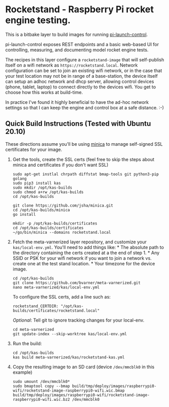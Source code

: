 # Rocketstand - Raspberry Pi rocket engine testing.
This is a bitbake layer to build images for running [pi-launch-control](https://github.com/bvarner/pi-launch-control).

pi-launch-control exposes REST endpoints and a basic web-based UI for controlling, measuring, and documenting model rocket engine tests.


The recipes in this layer configure a `rocketstand-image` that will self-publish itself on a wifi network as `https://rocketstand.local`.
Network configuration can be set to join an existing wifi network, or in the case that your test location may not be in range of a base-station, the device itself can setup an adhoc network and dhcp server, allowing control devices (phone, tablet, laptop) to connect directly to the devices wifi. You get to choose how this works at build-time.

In practice I've found it highly beneficial to have the ad-hoc network settings so that I can keep the engine and control box at a safe distance. :-)

## Quick Build Instructions (Tested with Ubuntu 20.10)
These directions assume you'll be using [minica](https://github.com/jsha/minica) to manage self-signed SSL certificates for your image.

1. Get the tools, create the SSL certs (feel free to skip the steps about minica and certificates if you don't want SSL)
   ```
   sudo apt-get instlal chrpath diffstat bmap-tools git python3-pip golang
   sudo pip3 install kas
   sudo mkdir /opt/kas-builds
   sudo chmod a+rw /opt/kas-builds
   cd /opt/kas-builds

   git clone https://github.com/jsha/minica.git
   cd /opt/kas-builds/minica
   go install

   mkdir -p /opt/kas-builds/certificates
   cd /opt/kas-builds/certificates
   ~/go/bin/minica --domains rocketstand.local
   ```
2. Fetch the meta-varnerized layer repository, and customize your `kas/local-env.yml`.
   You'll need to add things like:
       * The absolute path to the directory containing the certs created at a the end of step 1.
       * Any SSID or PSK for your wifi network if you want to join a network vs. create one at the test stand location.
       * Your timezone for the device image.
   ```
   cd /opt/kas-builds
   git clone https://github.com/bvarner/meta-varnerized.git
   nano meta-varnerized/kas/local-env.yml
   ```
   To configure the SSL certs, add a line such as:
   ```
   rocketstand_CERTDIR: "/opt/kas-builds/certificates/rocketstand.local"
   ```
   *Optional*: Tell git to ignore tracking changes for your local-env.
   ```
   cd meta-varnerized
   git update-index --skip-worktree kas/local-env.yml
   ```
3. Run the build:
   ```
   cd /opt/kas-builds
   kas build meta-varnerized/kas/rocketstand-kas.yml
   ```
4. Copy the resulting image to an SD card (device `/dev/mmcblk0` in this example)
   ```
   sudo umount /dev/mmcblk0*
   sudo bmaptool copy --bmap build/tmp/deploy/images/raspberrypi0-wifi/rocketstand-image-raspberrypi0-wifi.wic.bmap build/tmp/deploy/images/raspberrypi0-wifi/rocketstand-image-raspberrypi0-wifi.wic.bz2 /dev/mmcblk0
   ```

